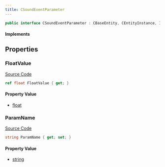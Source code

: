```yaml
---
title: CSoundEventParameter
---
```


```csharp
public interface CSoundEventParameter : CBaseEntity, CEntityInstance, ISchemaClass<CEntityInstance>, ISchemaClass<CBaseEntity>, ISchemaClass<CSoundEventParameter>, ISchemaField, ISchemaClass, INativeHandle
```

#### Implements

## Properties

### FloatValue

[Source Code](https://github.com/swiftly-solution/swiftlys2/blob/beta/managed/src/SwiftlyS2.Generated/Schemas/Interfaces/CSoundEventParameter.cs#L18)

```csharp
ref float FloatValue { get; }
```

#### Property Value

- [float](https://learn.microsoft.com/dotnet/api/system.single)

### ParamName

[Source Code](https://github.com/swiftly-solution/swiftlys2/blob/beta/managed/src/SwiftlyS2.Generated/Schemas/Interfaces/CSoundEventParameter.cs#L16)

```csharp
string ParamName { get; set; }
```

#### Property Value

- [string](https://learn.microsoft.com/dotnet/api/system.string)

